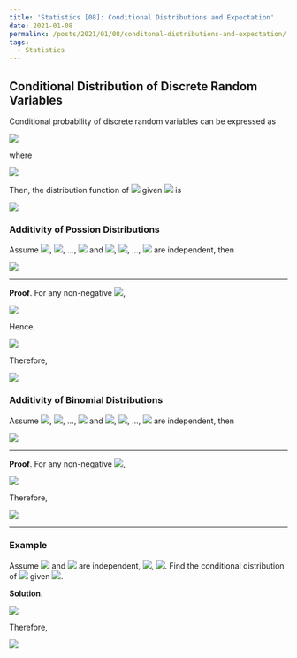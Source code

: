 ```yaml
---
title: 'Statistics [08]: Conditional Distributions and Expectation'
date: 2021-01-08
permalink: /posts/2021/01/08/conditonal-distributions-and-expectation/
tags:
  - Statistics
---
```


## Conditional Distribution of Discrete Random Variables
Conditional probability of discrete random variables can be expressed as 

<img src="https://render.githubusercontent.com/render/math?math=p_{i|j} = P(X=x_i|Y=y_j) = \dfrac{P(X=x_i, Y=y_j)}{P(Y=y_j)} = \dfrac{p_{ij}}{p_{.j}}">

where 

<img src="https://render.githubusercontent.com/render/math?math=P(Y=y_j) = p_{.j} = {\displaystyle \sum_{i=1}^\infty p_{ij}}">

Then, the distribution function of <img src="https://render.githubusercontent.com/render/math?math=X"> given <img src="https://render.githubusercontent.com/render/math?math=Y=y_j"> is 

<img src="https://render.githubusercontent.com/render/math?math=F(x|y_j) = {\displaystyle \sum_{x_i\leq x} P(X=x_i|Y=y_j)}">

### Additivity of Possion Distributions
Assume <img src="https://render.githubusercontent.com/render/math?math=X_1\sim P(\lambda_1)">, <img src="https://render.githubusercontent.com/render/math?math=X_2\sim P(\lambda_2)">, ..., <img src="https://render.githubusercontent.com/render/math?math=X_m\sim P(\lambda_m)"> and <img src="https://render.githubusercontent.com/render/math?math=X_1">, <img src="https://render.githubusercontent.com/render/math?math=X_2">, ..., <img src="https://render.githubusercontent.com/render/math?math=X_m"> are independent, then

<img src="https://render.githubusercontent.com/render/math?math=X_1 \%2B X_2 \%2B ... \%2B X_m \sim P(\lambda_1 \%2B \lambda_2 \%2B ... \%2B \lambda_m)">

---
__Proof__. For any non-negative <img src="https://render.githubusercontent.com/render/math?math=n">,

<img src="https://render.githubusercontent.com/render/math?math=P(X%2B Y = n) = {\displaystyle \sum_{k=0}^n P(X=k, Y=n-k) = \sum_{k=0}^nP(X=k)P(Y=n-k)}">

Hence,

<img src="https://render.githubusercontent.com/render/math?math=P(X%2B Y = n) = {\displaystyle \sum_{k=0}^n\dfrac{\lambda_1^k}{k!}e^{-\lambda_1}\dfrac{\lambda_2^{n-k}}{(n-k)!}e^{-\lambda_2}} = \dfrac{e^{-(\lambda_1 %2B \lambda_2)}}{n!}{\displaystyle \sum_{k=0}^n \dfrac{n!}{k!(n-k)!}\lambda_1^k\lambda_2^{n-k}} =  \dfrac{e^{-(\lambda_1 %2B \lambda_2)}}{n!}(\lambda_1%2B\lambda_2)^n">

Therefore,

<img src="https://render.githubusercontent.com/render/math?math=X%2B Y\sim P(\lambda_1 %2B \lambda_2)">

### Additivity of Binomial Distributions
Assume <img src="https://render.githubusercontent.com/render/math?math=X_1\sim B(n_1,p)">, <img src="https://render.githubusercontent.com/render/math?math=X_2\sim B(n_2,p)">, ..., <img src="https://render.githubusercontent.com/render/math?math=X_m\sim B(n_m,p)"> and <img src="https://render.githubusercontent.com/render/math?math=X_1">, <img src="https://render.githubusercontent.com/render/math?math=X_2">, ..., <img src="https://render.githubusercontent.com/render/math?math=X_m"> are independent, then

<img src="https://render.githubusercontent.com/render/math?math=X_1 \%2B X_2 \%2B ... \%2B X_m \sim B(n_1 \%2B n_1 \%2B ... \%2B n_m, p)">

---
__Proof__. For any non-negative <img src="https://render.githubusercontent.com/render/math?math=n">,

<img src="https://render.githubusercontent.com/render/math?math=P(X%2B Y = n) = {\displaystyle \sum_{k=0}^n \dbinom{n_1}{k}p^k(1-p)^{n_1-k}\dbinom{n_2}{n-k}p^{n-k}(1-p)^{n_2%2Bk-n} = \sum_{k=0}^n \dbinom{n}{n_1%2B n_2}p^n(1-p)^{n_2%2Bn_2-n}}">

Therefore,

<img src="https://render.githubusercontent.com/render/math?math=X%2B Y\sim B(n_1 %2B n_2, p)">

---
### Example
Assume <img src="https://render.githubusercontent.com/render/math?math=X"> and <img src="https://render.githubusercontent.com/render/math?math=Y"> are independent, <img src="https://render.githubusercontent.com/render/math?math=X\sim P(\lambda_1)">, <img src="https://render.githubusercontent.com/render/math?math=Y\sim P(\lambda_2)">. Find the conditional distribution of <img src="https://render.githubusercontent.com/render/math?math=X"> given <img src="https://render.githubusercontent.com/render/math?math=X%2B Y=n">.

__Solution__.

<img src="https://render.githubusercontent.com/render/math?math=P(X=k|X%2B Y=n) = \dfrac{P(X=k, Y=n-k)}{P(X%2B Y =n)} = \dfrac{ \dfrac{\lambda_1^k}{k!}e^{-\lambda_1}\dfrac{\lambda_2^{n-k}}{(n-k)!}e^{-\lambda_2}}{\dfrac{(\lambda_1 %2B \lambda_2)^n}{n!}e^{-(\lambda_1%2B\lambda_2)}} = \dbinom{n}{k}\dfrac{\lambda_1^k\lambda_2^{n-k}}{(\lambda_1%2B\lambda_2)^n}">

Therefore,


<img src="https://render.githubusercontent.com/render/math?math=P(X=k|X%2B Y=n) =B\left(n, \dfrac{\lambda_1}{\lambda_1 %2B \lambda_2} \right)">
